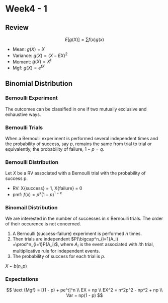 # Week4 - 1

## Review

$$
E[g(X)] = \sum f(x)g(x)
$$


- Mean: $g(X) = X$
- Variance: $g(X) = (X - EX)^2$
- Moment: $g(X) = X^t$
- Mgf: $g(X) = e^{tX}$

## Binomial Distribution

### Bernoulli Experiment
The outcomes can be classified in one if two mutually exclusive and exhaustive ways.

### Bernoulli Trials
When a Bernoulli experiment is performed several independent times and the probability of success, say $p$, remains the same from trial to trial or equivalently, the probability of failure, $1 − p = q$.

### Bernoulli Distribution

Let $X$ be a RV associated with a Bernoulli trial with the probability of success p.

- RV: X{success} = 1, X{failure} = 0
- pmf: $f(x) = p^x(1 - p)^{1 - x}$

### Binomail Distribution 
We are interested in the number of successes in $n$ Bernoulli trials. The order of their occurence is not concerned.
1.  A Bernoulli (success-failure) experiment is performed $n$ times.
2.  Then trials are independent $P(\bigcap^n_{i=1}A_i) =\prod^n_{i=1}P(A_i)$, where $A_i$ is the event associated with $i$th trial, multiplicative rule for independent events.
3.  The probability of success for each trial is $p$.

$X$ ~ $b(n, p)$ 

### Expectations

$$
\text {Mgf} = [(1 - p) + pe^t]^n \\
EX = np \\
EX^2 = n^2p^2 - np^2 + np \\
Var = np(1 - p)
$$


